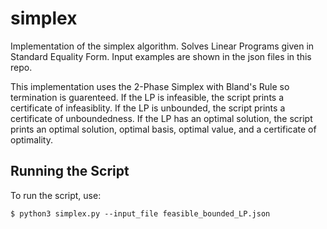 # simplex

Implementation of the simplex algorithm. Solves Linear Programs given in Standard Equality Form. Input examples are shown in the json files in this repo.

This implementation uses the 2-Phase Simplex with Bland's Rule so termination is guarenteed. If the LP is infeasible, the script prints a certificate of infeasiblity. If the LP is unbounded, the script prints a certificate of unboundedness. If the LP has an optimal solution, the script prints an optimal solution, optimal basis, optimal value, and a certificate of optimality.

## Running the Script

To run the script, use:

```
$ python3 simplex.py --input_file feasible_bounded_LP.json
```
